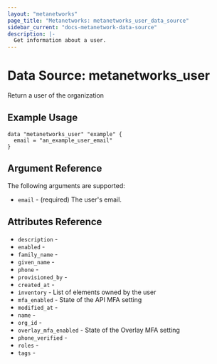 ```yaml
---
layout: "metanetworks"
page_title: "Metanetworks: metanetworks_user_data_source"
sidebar_current: "docs-metanetwork-data-source"
description: |-
  Get information about a user.
---
```


# Data Source: metanetworks_user

Return a user of the organization

## Example Usage

```hcl
data "metanetworks_user" "example" {
  email = "an_example_user_email"
}
```

## Argument Reference

The following arguments are supported:

* `email` - (required) The user's email.

## Attributes Reference

* `description` - 
* `enabled` - 
* `family_name` - 
* `given_name` - 
* `phone` - 
* `provisioned_by` - 
* `created_at` - 
* `inventory` - List of elements owned by the user
* `mfa_enabled` - State of the API MFA setting
* `modified_at` - 
* `name` - 
* `org_id` - 
* `overlay_mfa_enabled` - State of the Overlay MFA setting
* `phone_verified` - 
* `roles` - 
* `tags` - 